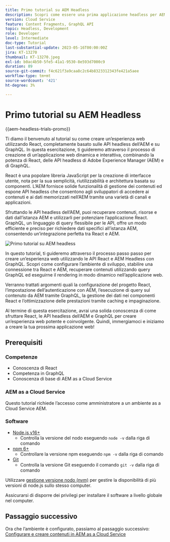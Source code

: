 ```yaml
---
title: Primo tutorial su AEM Headless
description: Scopri come essere una prima applicazione headless per AEM.
version: Cloud Service
feature: Content Fragments, GraphQL API
topic: Headless, Development
role: Developer
level: Intermediate
doc-type: Tutorial
last-substantial-update: 2023-05-16T00:00:00Z
jira: KT-13270
thumbnail: KT-13270.jpeg
exl-id: b0ac4b50-5fe5-41a1-9530-8e593d7000c9
duration: 89
source-git-commit: f4c621f3a9caa8c2c64b8323312343fe421a5aee
workflow-type: tm+mt
source-wordcount: '421'
ht-degree: 3%

---
```


# Primo tutorial su AEM Headless

{{aem-headless-trials-promo}}

Ti diamo il benvenuto al tutorial su come creare un’esperienza web utilizzando React, completamente basato sulle API headless dell’AEM e su GraphQL. In questa esercitazione, ti guideremo attraverso il processo di creazione di un’applicazione web dinamica e interattiva, combinando la potenza di React, delle API headless di Adobe Experience Manager (AEM) e di GraphQL.

React è una popolare libreria JavaScript per la creazione di interfacce utente, nota per la sua semplicità, riutilizzabilità e architettura basata su componenti. L’AEM fornisce solide funzionalità di gestione dei contenuti ed espone API headless che consentono agli sviluppatori di accedere ai contenuti e ai dati memorizzati nell’AEM tramite una varietà di canali e applicazioni.

Sfruttando le API headless dell’AEM, puoi recuperare contenuti, risorse e dati dall’istanza AEM e utilizzarli per potenziare l’applicazione React. GraphQL, un linguaggio di query flessibile per le API, offre un modo efficiente e preciso per richiedere dati specifici all’istanza AEM, consentendo un’integrazione perfetta tra React e AEM.

![Primo tutorial su AEM headless](./assets/overview/overview.png)

In questo tutorial, ti guideremo attraverso il processo passo passo per creare un’esperienza web utilizzando le API React e AEM Headless con GraphQL. Scopri come configurare l’ambiente di sviluppo, stabilire una connessione tra React e AEM, recuperare contenuti utilizzando query GraphQL ed eseguirne il rendering in modo dinamico nell’applicazione web.

Verranno trattati argomenti quali la configurazione del progetto React, l’impostazione dell’autenticazione con AEM, l’esecuzione di query sul contenuto da AEM tramite GraphQL, la gestione dei dati nei componenti React e l’ottimizzazione delle prestazioni tramite caching e impaginazione.

Al termine di questa esercitazione, avrai una solida conoscenza di come sfruttare React, le API headless dell’AEM e GraphQL per creare un’esperienza web potente e coinvolgente. Quindi, immergiamoci e iniziamo a creare la tua prossima applicazione web!

## Prerequisiti

### Competenze

+ Conoscenza di React
+ Competenza in GraphQL
+ Conoscenza di base di AEM as a Cloud Service

### AEM as a Cloud Service

Questo tutorial richiede l’accesso come amministratore a un ambiente as a Cloud Service AEM.

### Software

+ [Node.js v16+](https://nodejs.org/it/)
   + Controlla la versione del nodo eseguendo `node -v` dalla riga di comando
+ [npm 6+](https://www.npmjs.com/)
   + Controllare la versione npm eseguendo `npm -v` dalla riga di comando
+ [Git](https://git-scm.com/)
   + Controlla la versione Git eseguendo il comando `git -v` dalla riga di comando

Utilizzare [gestione versione nodo (nvm)](https://github.com/nvm-sh/nvm) per gestire la disponibilità di più versioni di node.js sullo stesso computer.

Assicurarsi di disporre dei privilegi per installare il software a livello globale nel computer.

## Passaggio successivo

Ora che l’ambiente è configurato, passiamo al passaggio successivo: [Configurare e creare contenuti in AEM as a Cloud Service](./1-content-modeling.md)
